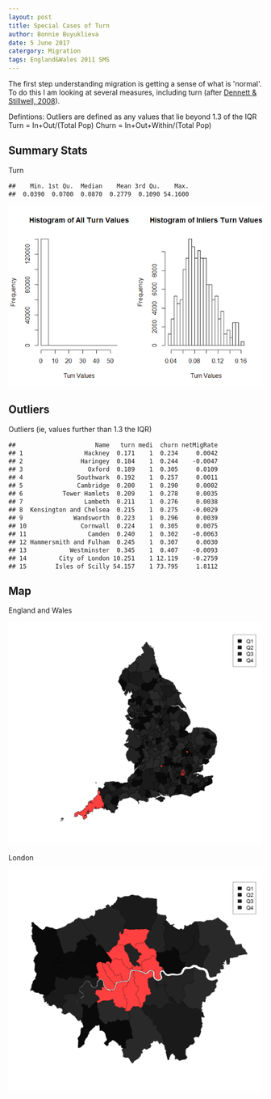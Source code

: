 ```yaml
---
layout: post
title: Special Cases of Turn
author: Bonnie Buyuklieva
date: 5 June 2017
catergory: Migration
tags: England&Wales 2011 SMS
---
```


The first step understanding migration is getting a sense of what is 'normal'.
To do this I am looking at several measures, including turn (after [Dennett & Stillwell, 2008](https://www.researchonline.org.uk/sds/search/download.do%3Bjsessionid=B8F5D490363B64052BC2400530827BDB?ref=A20797)).

Defintions:
Outliers are defined as any values that lie beyond 1.3 of the IQR 
Turn = In+Out/(Total Pop) Churn = In+Out+Within/(Total Pop)

Summary Stats
-------------

Turn

    ##    Min. 1st Qu.  Median    Mean 3rd Qu.    Max. 
    ##  0.0390  0.0700  0.0870  0.2779  0.1090 54.1600

![](/images/HistoT-1.png)

Outliers
--------

Outliers (ie, values further than 1.3 the IQR)

    ##                      Name   turn medi  churn netMigRate
    ## 1                 Hackney  0.171    1  0.234     0.0042
    ## 2                Haringey  0.184    1  0.244    -0.0047
    ## 3                  Oxford  0.189    1  0.305     0.0109
    ## 4               Southwark  0.192    1  0.257     0.0011
    ## 5               Cambridge  0.200    1  0.290     0.0002
    ## 6           Tower Hamlets  0.209    1  0.278     0.0035
    ## 7                 Lambeth  0.211    1  0.276     0.0038
    ## 8  Kensington and Chelsea  0.215    1  0.275    -0.0029
    ## 9              Wandsworth  0.223    1  0.296     0.0039
    ## 10               Cornwall  0.224    1  0.305     0.0075
    ## 11                 Camden  0.240    1  0.302    -0.0063
    ## 12 Hammersmith and Fulham  0.245    1  0.307     0.0030
    ## 13            Westminster  0.345    1  0.407    -0.0093
    ## 14         City of London 10.251    1 12.119    -0.2759
    ## 15        Isles of Scilly 54.157    1 73.795     1.8112

Map
---

England and Wales

![](/images/mapDRAW-1.png)

London

![](/images/mapDRAW_lnd-1.png)
